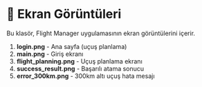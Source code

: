 # 📸 Ekran Görüntüleri

Bu klasör, Flight Manager uygulamasının ekran görüntülerini içerir.

1. **login.png** - Ana sayfa (uçuş planlama)
2. **main.png** - Giriş ekranı
3. **flight_planning.png** - Uçuş planlama ekranı
4. **success_result.png** - Başarılı atama sonucu
5. **error_300km.png** - 300km altı uçuş hata mesajı
